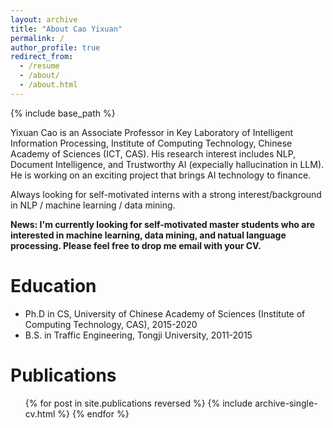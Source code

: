 ```yaml
---
layout: archive
title: "About Cao Yixuan"
permalink: /
author_profile: true
redirect_from:
  - /resume
  - /about/
  - /about.html
---
```


{% include base_path %}

Yixuan Cao is an Associate Professor in Key Laboratory of Intelligent Information Processing, Institute of Computing Technology, Chinese Academy of Sciences (ICT, CAS).
His research interest includes NLP, Document Intelligence, and Trustworthy AI (expecially hallucination in LLM). He is working on an exciting project that brings AI technology to finance.

Always looking for self-motivated interns with a strong interest/background in NLP / machine learning / data mining. 

**News: I'm currently looking for self-motivated master students who are interested in machine learning, data mining, and natual language processing. Please feel free to drop me email with your CV.**


Education
======
* Ph.D in CS, University of Chinese Academy of Sciences (Institute of Computing Technology, CAS), 2015-2020
* B.S. in Traffic Engineering, Tongji University, 2011-2015


Publications
======
  <ul>{% for post in site.publications reversed %}
    {% include archive-single-cv.html %}
  {% endfor %}</ul>
